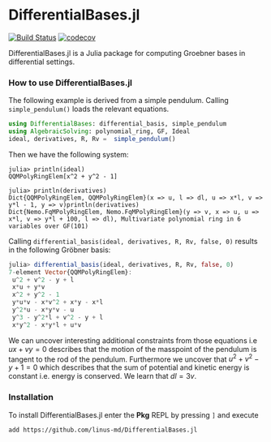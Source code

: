 # DifferentialBases.jl

[![Build Status](https://github.com/linus-md/DifferentialBases.jl/actions/workflows/CI.yml/badge.svg?branch=main)](https://github.com/linus-md/DifferentialBases.jl/actions/workflows/CI.yml?query=branch%3Amain) [![codecov](https://codecov.io/github/linus-md/DifferentialBases.jl/graph/badge.svg?token=6XCVN0734M)](https://codecov.io/github/linus-md/DifferentialBases.jl)

DifferentialBases.jl is a Julia package for computing Groebner bases in differential settings.

### How to use DifferentialBases.jl

The following example is derived from a simple pendulum. Calling ``simple_pendulum()`` loads the relevant equations.

```julia
using DifferentialBases: differential_basis, simple_pendulum
using AlgebraicSolving: polynomial_ring, GF, Ideal
ideal, derivatives, R, Rv =  simple_pendulum()
```

Then we have the following system:

```julia-repl
julia> println(ideal)
QQMPolyRingElem[x^2 + y^2 - 1]

julia> println(derivatives)
Dict{QQMPolyRingElem, QQMPolyRingElem}(x => u, l => dl, u => x*l, v => y*l - 1, y => v)println(derivatives)
Dict{Nemo.FqMPolyRingElem, Nemo.FqMPolyRingElem}(y => v, x => u, u => x*l, v => y*l + 100, l => dl), Multivariate polynomial ring in 6 variables over GF(101)
```

Calling `differential_basis(ideal, derivatives, R, Rv, false, 0)` results in the following Gröbner basis:

```julia
julia> differential_basis(ideal, derivatives, R, Rv, false, 0)
7-element Vector{QQMPolyRingElem}:
 u^2 + v^2 - y + l
 x*u + y*v
 x^2 + y^2 - 1
 y*u*v - x*v^2 + x*y - x*l
 y^2*u - x*y*v - u
 y^3 - y^2*l + v^2 - y + l
 x*y^2 - x*y*l + u*v
```

We can uncover interesting additional constraints from those equations i.e $ux + vy = 0$ describes that the motion of the masspoint of the pendulum is tangent to the rod of the pendulum. Furthermore we uncover that $u^2 + v^2 - y + 1 = 0$ which describes that the sum of potential and kinetic energy is constant i.e. energy is conserved. We learn that $dl= 3v$.

### Installation

To install DifferentialBases.jl enter the **Pkg** REPL by pressing `]` and execute

```julia-repl
add https://github.com/linus-md/DifferentialBases.jl
```
